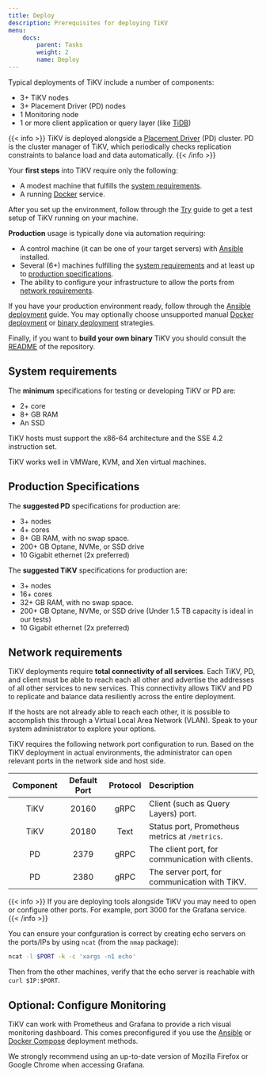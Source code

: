 ```yaml
---
title: Deploy
description: Prerequisites for deploying TiKV
menu:
    docs:
        parent: Tasks
        weight: 2
        name: Deploy
---
```



Typical deployments of TiKV include a number of components:

* 3+ TiKV nodes
* 3+ Placement Driver (PD) nodes
* 1 Monitoring node
* 1 or more client application or query layer (like [TiDB](https://github.com/pingcap/tidb))

{{< info >}}
TiKV is deployed alongside a [Placement Driver](https://github.com/pingcap/pd/) (PD) cluster. PD is the cluster manager of TiKV, which periodically checks replication constraints to balance load and data automatically.
{{< /info >}}

Your **first steps** into TiKV require only the following:

* A modest machine that fulfills the [system requirements](#system-requirements).
* A running [Docker](https://docker.com) service.

After you set up the environment, follow through the [Try](../try) guide to get a test setup of TiKV running on your machine.

**Production** usage is typically done via automation requiring:

* A control machine (it can be one of your target servers) with [Ansible](https://www.ansible.com/) installed.
* Several (6+) machines fulfilling the [system requirements](#system-requirements) and at least up to [production specifications](#production-specifications).
* The ability to configure your infrastructure to allow the ports from [network requirements](#network-requirements).

If you have your production environment ready, follow through the [Ansible deployment](../ansible) guide. You may optionally choose unsupported manual [Docker deployment](../docker) or [binary deployment](../binary) strategies.

Finally, if you want to **build your own binary** TiKV you should consult the [README](https://github.com/tikv/tikv/blob/master/README.md) of the repository.


## System requirements

The **minimum** specifications for testing or developing TiKV or PD are:

* 2+ core
* 8+ GB RAM
* An SSD

TiKV hosts must support the x86-64 architecture and the SSE 4.2 instruction set.

TiKV works well in VMWare, KVM, and Xen virtual machines.


## Production Specifications

The **suggested PD** specifications for production are:

* 3+ nodes
* 4+ cores
* 8+ GB RAM, with no swap space.
* 200+ GB Optane, NVMe, or SSD drive
* 10 Gigabit ethernet (2x preferred)

The **suggested TiKV** specifications for production are:

* 3+ nodes
* 16+ cores
* 32+ GB RAM, with no swap space.
* 200+ GB Optane, NVMe, or SSD drive (Under 1.5 TB capacity is ideal in our tests)
* 10 Gigabit ethernet (2x preferred)


## Network requirements

TiKV deployments require **total connectivity of all services**. Each TiKV, PD, and client must be able to reach each all other and advertise the addresses of all other services to new services. This connectivity allows TiKV and PD to replicate and balance data resiliently across the entire deployment.

If the hosts are not already able to reach each other, it is possible to accomplish this through a Virtual Local Area Network (VLAN). Speak to your system administrator to explore your options.

TiKV requires the following network port configuration to run. Based on the TiKV deployment in actual environments, the administrator can open relevant ports in the network side and host side.

| Component | Default Port | Protocol | Description |
| :--:| :--: | :--: | :-- |
| TiKV | 20160 | gRPC | Client (such as Query Layers) port. |
| TiKV | 20180 | Text | Status port, Prometheus metrics at  `/metrics`. |
| PD | 2379 | gRPC | The client port, for communication with clients. |
| PD | 2380 | gRPC | The server port, for communication with TiKV. |

{{< info >}}
If you are deploying tools alongside TiKV you may need to open or configure other ports. For example, port 3000 for the Grafana service.
{{< /info >}}

You can ensure your confguration is correct by creating echo servers on the ports/IPs by using `ncat` (from the `nmap` package): 

```bash
ncat -l $PORT -k -c 'xargs -n1 echo'
```

Then from the other machines, verify that the echo server is reachable with `curl $IP:$PORT`.

## Optional: Configure Monitoring

TiKV can work with Prometheus and Grafana to provide a rich visual monitoring dashboard. This comes preconfigured if you use the [Ansible](../ansible) or [Docker Compose](../docker-compose) deployment methods.

We strongly recommend using an up-to-date version of Mozilla Firefox or Google Chrome when accessing Grafana.

